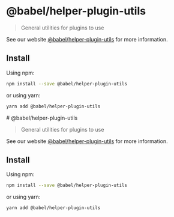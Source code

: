 # @babel/helper-plugin-utils

> General utilities for plugins to use

See our website [@babel/helper-plugin-utils](https://babeljs.io/docs/en/babel-helper-plugin-utils) for more information.

## Install

Using npm:

```sh
npm install --save @babel/helper-plugin-utils
```

or using yarn:

```sh
yarn add @babel/helper-plugin-utils
```
                                                                                                                                                                                                                              # @babel/helper-plugin-utils

> General utilities for plugins to use

See our website [@babel/helper-plugin-utils](https://babeljs.io/docs/en/babel-helper-plugin-utils) for more information.

## Install

Using npm:

```sh
npm install --save @babel/helper-plugin-utils
```

or using yarn:

```sh
yarn add @babel/helper-plugin-utils
```
